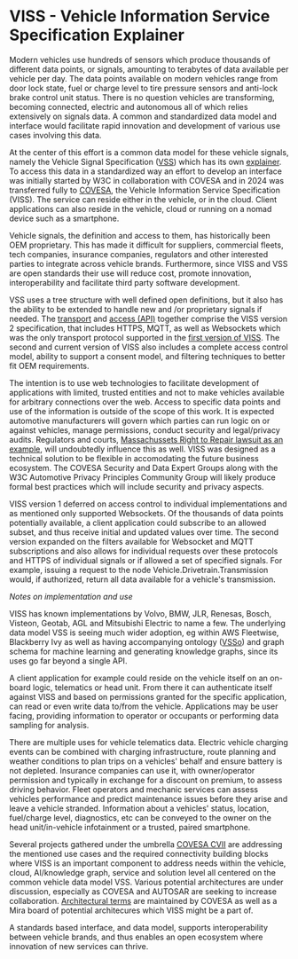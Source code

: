 # VISS - Vehicle Information Service Specification Explainer

Modern vehicles use hundreds of sensors which produce thousands of different data points, or signals, amounting to terabytes of data available per vehicle per day. The data points available on modern vehicles range from door lock state, fuel or charge level to tire pressure sensors and anti-lock brake control unit status. There is no question vehicles are transforming, becoming connected, electric and autonomous all of which relies extensively on signals data. 
A common and standardized data model and interface would facilitate rapid innovation and development of various use cases involving this data.

At the center of this effort is a common data model for these vehicle signals, namely the Vehicle Signal Specification ([VSS](https://covesa.github.io/vehicle_signal_specification/)) which has its own [explainer](https://www.covesa.global/sites/default/files/COVESA%20Vehicle%20Signal%20Specification_060122.pdf). To access this data in a standardized way an effort to develop an interface was initially started by W3C in collaboration with COVESA and in 2024 was transferred fully to [COVESA](https://covesa.global), the Vehicle Information Service Specification (VISS). The service can reside either in the vehicle, or in the cloud. Client applications can also reside in the vehicle, cloud or running on a nomad device such as a smartphone. 

Vehicle signals, the definition and access to them, has historically been OEM proprietary. This has made it difficult for suppliers, commercial fleets, 
tech companies, insurance companies, regulators and other interested parties to integrate across vehicle brands. Furthermore, since VISS and VSS are open standards their use will reduce cost, promote innovation, interoperability and facilitate third party software development.

VSS uses a tree structure with well defined open definitions, but it also has the ability to be extended to handle new and /or proprietary signals if 
needed. The [transport](https://raw.githack.com/COVESA/vehicle-information-service-specification/main/spec/VISSv2_Transport.html) and [access (API)](https://raw.githack.com/COVESA/vehicle-information-service-specification/main/spec/VISSv2_Core.html) together comprise the VISS version 2 specification, that includes HTTPS, MQTT, as well as Websockets which was the only 
transport protocol supported in the [first version of VISS](https://www.w3.org/TR/vehicle-information-service/). The second and current version of VISS also includes a complete access control model, ability to support a consent model, and filtering techniques to better fit OEM requirements. 

The intention is to use web technologies to facilitate development of applications with limited, trusted entities and not to make vehicles available for arbitrary connections over the web. Access to specific data points and use of the information is outside of the scope of this work. It is expected automotive manufacturers will govern which parties can run logic on or against vehicles, manage permissions, conduct security and legal/privacy audits. Regulators and courts, [Massachussets Right to Repair lawsuit as an example](https://www.natlawreview.com/article/automakers-lawsuit-opposing-updates-to-massachusetts-right-to-repair-law-lingers), will undoubtedly influence this as well. VISS was designed as a technical solution to be flexible in accomodating the future business ecosystem. The COVESA Security and Data Expert Groups along with the W3C Automotive Privacy Principles Community Group will likely produce formal best practices which will include security and privacy aspects.

VISS version 1 deferred on access control to individual implementations and as mentioned only supported Websockets. Of the thousands of data points potentially available, a client application could subscribe to an allowed subset, and thus receive initial and updated values over time. The second version expanded on the filters available for Websocket and MQTT subscriptions and also allows for individual requests over these protocols and HTTPS of individual signals or if allowed a set of specified signals. For example, issuing a request to the node Vehicle.Drivetrain.Transmission would, if authorized, return all data available for a vehicle's transmission. 

_Notes on implementation and use_

VISS has known implementations by Volvo, BMW, JLR, Renesas, Bosch, Visteon, Geotab, AGL and Mitsubishi Electric to name a few. 
The underlying data model VSS is seeing much wider adoption, eg within AWS Fleetwise, Blackberry Ivy as well as having accompanying ontology ([VSSo](https://www.w3.org/TR/vsso/)) and graph schema for machine learning and generating knowledge graphs, since its uses go far beyond a single API.

A client application for example could reside on the vehicle itself on an on-board logic, telematics or head unit. From there it can authenticate itself against VISS and based on permissions granted for the specific application, can read or even write data to/from the vehicle. Applications may be user facing, providing information to operator or occupants or performing data sampling for analysis.

There are multiple uses for vehicle telematics data. Electric vehicle charging events can be combined with charging infrastructure, route planning and weather conditions to plan trips on a vehicles' behalf and ensure battery is not depleted. Insurance companies can use it, with owner/operator permission and typically in exchange for a discount on premium, to assess driving behavior. Fleet operators and mechanic services can assess vehicles performance and predict maintenance issues before they arise and leave a vehicle stranded. Information about a vehicles' status, location, fuel/charge level, diagnostics, etc can be conveyed to the owner on the head unit/in-vehicle infotainment or a trusted, paired smartphone. 

Several projects gathered under the umbrella [COVESA CVII](https://wiki.covesa.global/display/WIK4/Common+Vehicle+Interface+Initiative+-+Home) are addressing the mentioned use cases and the required connectivity building blocks where VISS is an important component to address needs within the vehicle, cloud, AI/knowledge graph, service and solution level all centered on the common vehicle data model VSS. Various potential architectures are under discussion, especially as COVESA and AUTOSAR are seeking to increase collaboration.
[Architectural terms](https://wiki.covesa.global/pages/viewpage.action?pageId=46628901) are maintained by COVESA as well as a Mira board of potential architecures which VISS might be a part of. 

A standards based interface, and data model, supports interoperability between vehicle brands, and thus enables an open ecosystem where innovation of new services can thrive.

